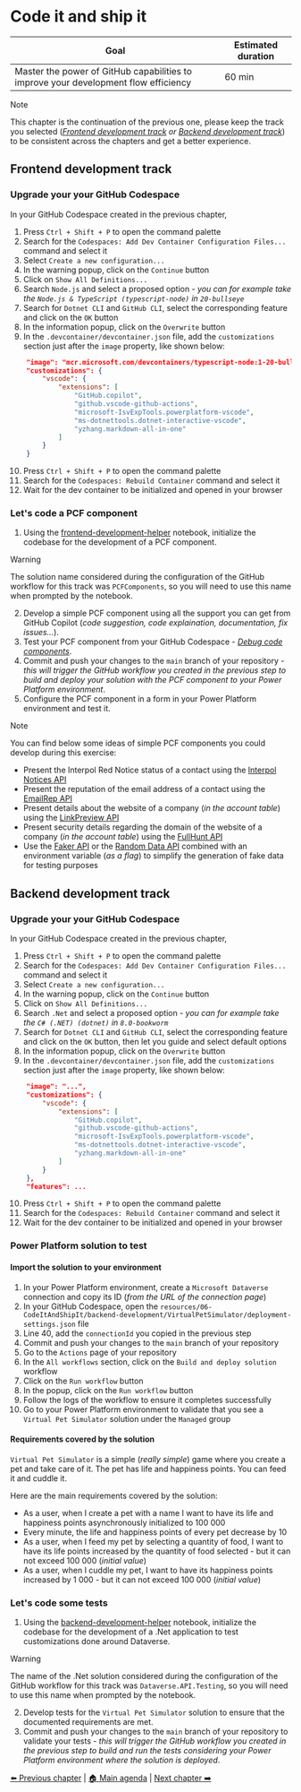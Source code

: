 # Code it and ship it

| **Goal**                                                                            | **Estimated duration** |
| ----------------------------------------------------------------------------------- | ---------------------- |
| Master the power of GitHub capabilities to improve your development flow efficiency | 60 min                 |

> [!NOTE]
> This chapter is the continuation of the previous one, please keep the track you selected (_[Frontend development track](#frontend-development-track) or [Backend development track](#backend-development-track)_) to be consistent across the chapters and get a better experience.

## Frontend development track

### Upgrade your your GitHub Codespace

In your GitHub Codespace created in the previous chapter,

1. Press `Ctrl + Shift + P` to open the command palette
2. Search for the `Codespaces: Add Dev Container Configuration Files...` command and select it
3. Select `Create a new configuration...`
4. In the warning popup, click on the `Continue` button
5. Click on `Show All Definitions...`
6. Search `Node.js` and select a proposed option - _you can for example take the `Node.js & TypeScript (typescript-node)` in `20-bullseye`_
7. Search for `Dotnet CLI` and `GitHub CLI`, select the corresponding feature and click on the `OK` button
8. In the information popup, click on the `Overwrite` button
9. In the `.devcontainer/devcontainer.json` file, add the `customizations` section just after the `image` property, like shown below:

```json
	"image": "mcr.microsoft.com/devcontainers/typescript-node:1-20-bullseye",
	"customizations": {
		"vscode": {
			"extensions": [
				"GitHub.copilot",
				"github.vscode-github-actions",
				"microsoft-IsvExpTools.powerplatform-vscode",
				"ms-dotnettools.dotnet-interactive-vscode",
				"yzhang.markdown-all-in-one"
			]
		}
	}
```

10. Press `Ctrl + Shift + P` to open the command palette
11. Search for the `Codespaces: Rebuild Container` command and select it
12. Wait for the dev container to be initialized and opened in your browser

### Let's code a PCF component

1. Using the [frontend-development-helper](../src/notebooks/frontend-development-helper.dib) notebook, initialize the codebase for the development of a PCF component.

> [!WARNING]
> The solution name considered during the configuration of the GitHub workflow for this track was `PCFComponents`, so you will need to use this name when prompted by the notebook.

2. Develop a simple PCF component using all the support you can get from GitHub Copilot (_code suggestion, code explaination, documentation, fix issues..._).
3. Test your PCF component from your GitHub Codespace - _[Debug code components](https://learn.microsoft.com/en-us/power-apps/developer/component-framework/debugging-custom-controls)_.
4. Commit and push your changes to the `main` branch of your repository - _this will trigger the GitHub workflow you created in the previous step to build and deploy your solution with the PCF component to your Power Platform environment_.
5. Configure the PCF component in a form in your Power Platform environment and test it.

> [!NOTE]
> You can find below some ideas of simple PCF components you could develop during this exercise:
> - Present the Interpol Red Notice status of a contact using the [Interpol Notices API](https://interpol.api.bund.dev/)
> - Present the reputation of the email address of a contact using the [EmailRep API](https://emailrep.io/)
> - Present details about the website of a company (_in the account table_) using the [LinkPreview API](https://www.linkpreview.net/)
> - Present security details regarding the domain of the website of a company (_in the account table_) using the [FullHunt API](https://api-docs.fullhunt.io/)
> - Use the [Faker API](https://fakerapi.it/en) or the [Random Data API](https://random-data-api.com/) combined with an environment variable (_as a flag_) to simplify the generation of fake data for testing purposes

## Backend development track

### Upgrade your your GitHub Codespace

In your GitHub Codespace created in the previous chapter,

1. Press `Ctrl + Shift + P` to open the command palette
2. Search for the `Codespaces: Add Dev Container Configuration Files...` command and select it
3. Select `Create a new configuration...`
4. In the warning popup, click on the `Continue` button
5. Click on `Show All Definitions...`
6. Search `.Net` and select a proposed option - _you can for example take the `C# (.NET) (dotnet)` in `8.0-bookworm`_
7. Search for `Dotnet CLI` and `GitHub CLI`, select the corresponding feature and click on the `OK` button, then let you guide and select default options
8. In the information popup, click on the `Overwrite` button
9. In the `.devcontainer/devcontainer.json` file, add the `customizations` section just after the `image` property, like shown below:

```json
	"image": "...",
	"customizations": {
		"vscode": {
			"extensions": [
				"GitHub.copilot",
				"github.vscode-github-actions",
				"microsoft-IsvExpTools.powerplatform-vscode",
				"ms-dotnettools.dotnet-interactive-vscode",
				"yzhang.markdown-all-in-one"
			]
		}
	},
	"features": ...
```

10. Press `Ctrl + Shift + P` to open the command palette
11. Search for the `Codespaces: Rebuild Container` command and select it
12. Wait for the dev container to be initialized and opened in your browser

### Power Platform solution to test

#### Import the solution to your environment

1. In your Power Platform environment, create a `Microsoft Dataverse` connection and copy its ID (_from the URL of the connection page_)
2. In your GitHub Codespace, open the `resources/06-CodeItAndShipIt/backend-development/VirtualPetSimulator/deployment-settings.json` file
3. Line 40, add the `connectionId` you copied in the previous step
4. Commit and push your changes to the `main` branch of your repository
5. Go to the `Actions` page of your repository
6. In the `All workflows` section, click on the `Build and deploy solution` workflow
7. Click on the `Run workflow` button
8. In the popup, click on the `Run workflow` button
9. Follow the logs of the workflow to ensure it completes successfully
10. Go to your Power Platform environment to validate that you see a `Virtual Pet Simulator` solution under the `Managed` group

#### Requirements covered by the solution

`Virtual Pet Simulator` is a simple (_really simple_) game where you create a pet and take care of it. The pet has life and happiness points. You can feed it and cuddle it.

Here are the main requirements covered by the solution:
- As a user, when I create a pet with a name I want to have its life and happiness points asynchronously initialized to 100 000
- Every minute, the life and happiness points of every pet decrease by 10
- As a user, when I feed my pet by selecting a quantity of food, I want to have its life points increased by the quantity of food selected - but it can not exceed 100 000 (_initial value_)
- As a user, when I cuddle my pet, I want to have its happiness points increased by 1 000 - but it can not exceed 100 000 (_initial value_)

### Let's code some tests

1. Using the [backend-development-helper](../src/notebooks/backend-development-helper.dib) notebook, initialize the codebase for the development of a .Net application to test customizations done around Dataverse.

> [!WARNING]
> The name of the .Net solution considered during the configuration of the GitHub workflow for this track was `Dataverse.API.Testing`, so you will need to use this name when prompted by the notebook.

2. Develop tests for the `Virtual Pet Simulator` solution to ensure that the documented requirements are met.
3. Commit and push your changes to the `main` branch of your repository to validate your tests - _this will trigger the GitHub workflow you created in the previous step to build and run the tests considering your Power Platform environment where the solution is deployed_.

[⬅️ Previous chapter](./05-SomeALMSetup.md) | [🏠 Main agenda](./README.md) | [Next chapter ➡️](./07-JobsNotFinished.md)